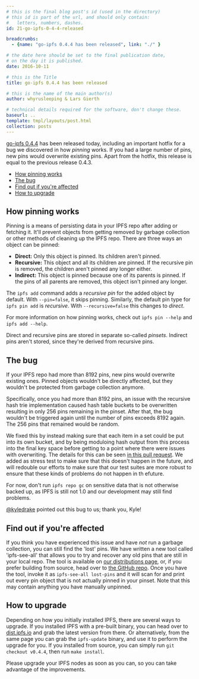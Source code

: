 ```yaml
---
# this is the final blog post's id (used in the directory)
# this id is part of the url, and should only contain:
#   letters, numbers, dashes.
id: 21-go-ipfs-0-4-4-released

breadcrumbs:
  - {name: "go-ipfs 0.4.4 has been released", link: "./" }

# the date here should be set to the final publication date,
# on the day it is published.
date: 2016-10-11

# this is the Title
title: go-ipfs 0.4.4 has been released

# this is the name of the main author(s)
author: whyrusleeping & Lars Gierth

# technical details required for the software, don't change these.
baseurl: ..
template: tmpl/layouts/post.html
collection: posts
---
```


[go-ipfs 0.4.4](https://dist.ipfs.io/#go-ipfs) has been released today,
including an important hotfix for a bug we discovered in how *pinning* works.
If you had a large number of pins, new pins would overwrite existing pins.
Apart from the hotfix, this release is equal to the previous release 0.4.3.

- [How pinning works](#how-pinning-works)
- [The bug](#the-bug)
- [Find out if you're affected](#find-out-if-you-re-affected)
- [How to upgrade](#how-to-upgrade)

## How pinning works

Pinning is a means of persisting data in your IPFS repo after adding or fetching it.
It'll prevent objects from getting removed by garbage collection or other methods
of cleaning up the IPFS repo. There are three ways an object can be pinned:

- **Direct:** Only this object is pinned. Its children aren't pinned.
- **Recursive:** This object and all its children are pinned.
  If the recursive pin is removed, the children aren't pinned any longer either.
- **Indirect:** This object is pinned because one of its parents is pinned.
  If the pins of all parents are removed, this object isn't pinned any longer.

The `ipfs add` command adds a *recursive pin* for the added object by default.
With `--pin=false`, it skips pinning. Similarly, the default pin type for
`ipfs pin add` is *recursive*. With `--recursive=false` this changes to *direct*.

For more information on how pinning works, check out `ipfs pin --help` and `ipfs add --help`.

Direct and recursive pins are stored in separate so-called *pinsets*.
Indirect pins aren't stored, since they're derived from recursive pins.

## The bug

If your IPFS repo had more than 8192 pins, new pins would overwrite existing ones.
Pinned objects wouldn't be directly affected, but they wouldn't be protected from
garbage collection anymore.

Specifically, once you had more than 8192 pins, an
issue with the recursive hash trie implementation caused hash table buckets to
be overwritten resulting in only 256 pins remaining in the pinset. After that,
the bug wouldn't be triggered again until the number of pins exceeds 8192 again.
The 256 pins that remained would be random.

We fixed this by instead making sure that each item in a set could be put into its
own bucket, and by being moduloing hash output from this process into the final key space
before getting to a point where there were issues with overwriting. The details for this
can be seen [in this pull request](https://github.com/ipfs/go-ipfs/pull/3273). We added
as stress test to make sure that this doesn't happen in the future, and will
redouble our efforts to make sure that our test suites are more robust to ensure
that these kinds of problems do not happen in th efuture.

For now, don't run `ipfs repo gc` on sensitive data that is not otherwise backed up,
as IPFS is still not 1.0 and our development may still find problems.

[@kyledrake](https://github.com/kyledrake) pointed out this bug to us; thank you, Kyle!

## Find out if you're affected

If you think you have experienced this issue and have *not* run a garbage
collection, you can still find the 'lost' pins. We have written a new tool
called 'ipfs-see-all' that allows you to try and recover any old pins that are
still in your local repo. The tool is available on [our distributions
page](https://dist.ipfs.io), or, if you prefer building from source, head over
to [the GitHub repo](https://github.com/whyrusleeping/ipfs-see-all). Once you
have the tool, invoke it as `ipfs-see-all lost-pins` and it will scan for and
print out every pin object that is not actually pinned in your pinset. Note
that this may contain anything you have manually unpinned.

## How to upgrade

Depending on how you initially installed IPFS, there are several ways to
upgrade. If you installed IPFS with a pre-built binary, you can head over
to [dist.ipfs.io](https://dist.ipfs.io/#go-ipfs) and grab the latest version
from there. Or alternatively, from the same page you can grab the `ipfs-update`
binary, and use it to perform the upgrade for you. If you installed from
source, you can simply run `git checkout v0.4.4`, then run `make install`.

Please upgrade your IPFS nodes as soon as you can,
so you can take advantage of the improvements.
